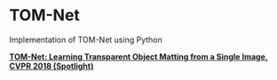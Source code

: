 # TOM-Net
Implementation of TOM-Net using Python


**[TOM-Net: Learning Transparent Object Matting from a Single Image, CVPR 2018 (Spotlight)](http://gychen.org/TOM-Net/)**
<br>
